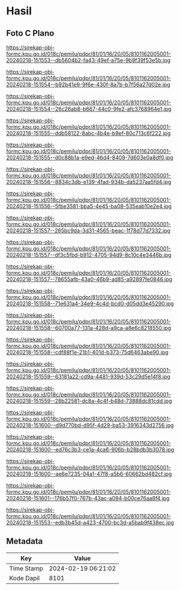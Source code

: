 # Hasil

## Foto C Plano

https://sirekap-obj-formc.kpu.go.id/018c/pemilu/pdpr/81/01/16/20/05/8101162005001-20240218-151553--db5604b2-fa43-49ef-a75e-9b9f39f53e5b.jpg

https://sirekap-obj-formc.kpu.go.id/018c/pemilu/pdpr/81/01/16/20/05/8101162005001-20240218-151554--b92b41e9-9f6e-430f-8a7b-b7f56a27d02e.jpg

https://sirekap-obj-formc.kpu.go.id/018c/pemilu/pdpr/81/01/16/20/05/8101162005001-20240218-151554--26c26ab8-b667-44c0-9fe2-afc3768964e1.jpg

https://sirekap-obj-formc.kpu.go.id/018c/pemilu/pdpr/81/01/16/20/05/8101162005001-20240218-151555--ddb58122-8abc-4b4e-b9ef-80c713c6f222.jpg

https://sirekap-obj-formc.kpu.go.id/018c/pemilu/pdpr/81/01/16/20/05/8101162005001-20240218-151555--d0c88b1a-e9ed-46d4-8409-7d603e0a8df0.jpg

https://sirekap-obj-formc.kpu.go.id/018c/pemilu/pdpr/81/01/16/20/05/8101162005001-20240218-151556--8834c3db-e139-4fad-934b-da5237aa5fd4.jpg

https://sirekap-obj-formc.kpu.go.id/018c/pemilu/pdpr/81/01/16/20/05/8101162005001-20240218-151556--5fbe3581-bba5-4e45-ba08-535eab10e2e4.jpg

https://sirekap-obj-formc.kpu.go.id/018c/pemilu/pdpr/81/01/16/20/05/8101162005001-20240218-151557--265bc9da-3d31-4565-beac-1f78d77d7332.jpg

https://sirekap-obj-formc.kpu.go.id/018c/pemilu/pdpr/81/01/16/20/05/8101162005001-20240218-151557--df3c5fbd-b912-4705-94d9-8c10c4e3446b.jpg

https://sirekap-obj-formc.kpu.go.id/018c/pemilu/pdpr/81/01/16/20/05/8101162005001-20240218-151557--78655afb-43a0-46b9-ad85-a92897fe0846.jpg

https://sirekap-obj-formc.kpu.go.id/018c/pemilu/pdpr/81/01/16/20/05/8101162005001-20240218-151558--71e631a4-34e9-4c4d-bcd0-d05dd3e45290.jpg

https://sirekap-obj-formc.kpu.go.id/018c/pemilu/pdpr/81/01/16/20/05/8101162005001-20240218-151558--60700a77-131a-428d-a9ca-a8e6c8218550.jpg

https://sirekap-obj-formc.kpu.go.id/018c/pemilu/pdpr/81/01/16/20/05/8101162005001-20240218-151558--cdf88f1e-21b1-401d-b373-75d6463abe90.jpg

https://sirekap-obj-formc.kpu.go.id/018c/pemilu/pdpr/81/01/16/20/05/8101162005001-20240218-151559--63181a22-cd9a-4481-939d-53c29d5e14f8.jpg

https://sirekap-obj-formc.kpu.go.id/018c/pemilu/pdpr/81/01/16/20/05/8101162005001-20240218-151559--28b22581-dc8a-4c4f-b48d-73888dc81cdd.jpg

https://sirekap-obj-formc.kpu.go.id/018c/pemilu/pdpr/81/01/16/20/05/8101162005001-20240218-151600--d9d770bd-d95f-4d29-ba53-3916343d2756.jpg

https://sirekap-obj-formc.kpu.go.id/018c/pemilu/pdpr/81/01/16/20/05/8101162005001-20240218-151600--ed76c3b3-ce1a-4ca6-906b-b28bdb3b3078.jpg

https://sirekap-obj-formc.kpu.go.id/018c/pemilu/pdpr/81/01/16/20/05/8101162005001-20240218-151600--ae6e7235-04a1-47f8-a5b6-60662bd482cf.jpg

https://sirekap-obj-formc.kpu.go.id/018c/pemilu/pdpr/81/01/16/20/05/8101162005001-20240218-151601--176b57f0-767b-43ac-a094-b00ce76aa8f4.jpg

https://sirekap-obj-formc.kpu.go.id/018c/pemilu/pdpr/81/01/16/20/05/8101162005001-20240218-151553--edb3b45d-a423-4700-bc3d-a5bab9f438ec.jpg


## Metadata

| Key        | Value               |
| ---------- | ------------------- |
| Time Stamp | 2024-02-19 06:21:02 |
| Kode Dapil | 8101                |



